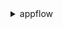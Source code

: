 <details><summary>appflow</summary><blockquote>

- **<details><summary>create-connector-profile</summary><blockquote>**

  * --connector-profile-name
  * --kms-arn
  * --connector-type
  * --connection-mode
  * --connector-profile-config
  * --cli-input-json
  * --cli-input-yaml
  * --generate-cli-skeleton


- **<details><summary>create-flow</summary><blockquote>**

  * --flow-name
  * --description
  * --kms-arn
  * --trigger-config
  * --source-flow-config
  * --destination-flow-config-list
  * --tasks
  * --tags
  * --cli-input-json
  * --cli-input-yaml
  * --generate-cli-skeleton


- **<details><summary>delete-connector-profile</summary><blockquote>**

  * --connector-profile-name
  * --force-delete
  * --no-force-delete
  * --cli-input-json
  * --cli-input-yaml
  * --generate-cli-skeleton


- **<details><summary>delete-flow</summary><blockquote>**

  * --flow-name
  * --force-delete
  * --no-force-delete
  * --cli-input-json
  * --cli-input-yaml
  * --generate-cli-skeleton


- **<details><summary>describe-connector-entity</summary><blockquote>**

  * --connector-entity-name
  * --connector-type
  * --connector-profile-name
  * --cli-input-json
  * --cli-input-yaml
  * --generate-cli-skeleton


- **<details><summary>describe-connector-profiles</summary><blockquote>**

  * --connector-profile-names
  * --connector-type
  * --max-results
  * --next-token
  * --cli-input-json
  * --cli-input-yaml
  * --generate-cli-skeleton


- **<details><summary>describe-connectors</summary><blockquote>**

  * --connector-types
  * --next-token
  * --cli-input-json
  * --cli-input-yaml
  * --generate-cli-skeleton


- **<details><summary>describe-flow</summary><blockquote>**

  * --flow-name
  * --cli-input-json
  * --cli-input-yaml
  * --generate-cli-skeleton


- **<details><summary>describe-flow-execution-records</summary><blockquote>**

  * --flow-name
  * --max-results
  * --next-token
  * --cli-input-json
  * --cli-input-yaml
  * --generate-cli-skeleton


- **<details><summary>help</summary><blockquote>**

  * 


- **<details><summary>list-connector-entities</summary><blockquote>**

  * --connector-profile-name
  * --connector-type
  * --entities-path
  * --cli-input-json
  * --cli-input-yaml
  * --generate-cli-skeleton


- **<details><summary>list-flows</summary><blockquote>**

  * --max-results
  * --next-token
  * --cli-input-json
  * --cli-input-yaml
  * --generate-cli-skeleton


- **<details><summary>list-tags-for-resource</summary><blockquote>**

  * --resource-arn
  * --cli-input-json
  * --cli-input-yaml
  * --generate-cli-skeleton


- **<details><summary>start-flow</summary><blockquote>**

  * --flow-name
  * --cli-input-json
  * --cli-input-yaml
  * --generate-cli-skeleton


- **<details><summary>stop-flow</summary><blockquote>**

  * --flow-name
  * --cli-input-json
  * --cli-input-yaml
  * --generate-cli-skeleton


- **<details><summary>tag-resource</summary><blockquote>**

  * --resource-arn
  * --tags
  * --cli-input-json
  * --cli-input-yaml
  * --generate-cli-skeleton


- **<details><summary>untag-resource</summary><blockquote>**

  * --resource-arn
  * --tag-keys
  * --cli-input-json
  * --cli-input-yaml
  * --generate-cli-skeleton


- **<details><summary>update-connector-profile</summary><blockquote>**

  * --connector-profile-name
  * --connection-mode
  * --connector-profile-config
  * --cli-input-json
  * --cli-input-yaml
  * --generate-cli-skeleton


- **<details><summary>update-flow</summary><blockquote>**

  * --flow-name
  * --description
  * --trigger-config
  * --source-flow-config
  * --destination-flow-config-list
  * --tasks
  * --cli-input-json
  * --cli-input-yaml
  * --generate-cli-skeleton


</blockquote></details>
</blockquote></details>
</blockquote></details>
</blockquote></details>
</blockquote></details>
</blockquote></details>
</blockquote></details>
</blockquote></details>
</blockquote></details>
</blockquote></details>
</blockquote></details>
</blockquote></details>
</blockquote></details>
</blockquote></details>
</blockquote></details>
</blockquote></details>
</blockquote></details>
</blockquote></details>
</blockquote></details>
</blockquote></details>
